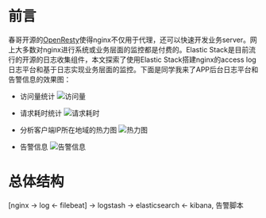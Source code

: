 # 前言
春哥开源的[OpenResty](http://openresty.org/cn/)使得nginx不仅用于代理，还可以快速开发业务server。网上大多数对nginx进行系统或业务层面的监控都是付费的。Elastic Stack是目前流行的开源的日志收集组件，本文探索了使用Elastic Stack搭建nginx的access log日志平台和基于日志实现业务层面的监控。下面是同学我来了APP后台日志平台和告警信息的效果图：

* 访问量统计
![访问量](https://github.com/cantoo/learning/raw/master/elasticsearch/access.png)

* 请求耗时统计
![请求耗时](https://github.com/cantoo/learning/raw/master/elasticsearch/requesttime.png)

* 分析客户端IP所在地域的热力图
![热力图](https://github.com/cantoo/learning/raw/master/elasticsearch/heatmap.png)

* 告警信息
![告警信息](https://github.com/cantoo/learning/raw/master/elasticsearch/alarm.png)

# 总体结构

[nginx -> log <- filebeat] -> logstash -> elasticsearch <- kibana, 告警脚本


